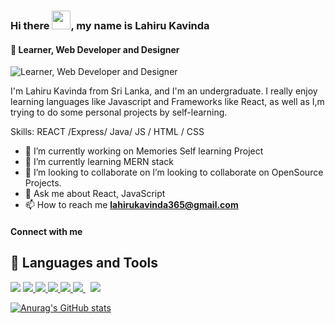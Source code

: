### Hi there <img src="https://raw.githubusercontent.com/MartinHeinz/MartinHeinz/master/wave.gif" width="30px">, my name is Lahiru Kavinda
#### 🙋‍ Learner,  Web Developer and Designer
 ![Learner,  Web Developer and Designer](https://thumbs.dreamstime.com/b/programmer-computer-technology-business-innovation-image-coding-cogs-circuits-brain-hand-117182110.jpg)

I'm Lahiru Kavinda from Sri Lanka, and I'm an undergraduate. I really enjoy learning languages like Javascript and Frameworks like React, as well as I,m trying to do some personal projects by self-learning.  

Skills:  REACT /Express/ Java/ JS / HTML / CSS

- 🔭 I’m currently working on Memories Self learning Project 
- 🌱 I’m currently learning MERN stack 
- 👯 I’m looking to collaborate on I’m looking to collaborate on OpenSource Projects. 
- 💬 Ask me about React, JavaScript 
- 📫 How to reach me **lahirukavinda365@gmail.com**

#### Connect with me

 
## 🚀 Languages and Tools
<p align="left>
       <a href="https://www.w3.org/html/" target="_blank"> <img src="https://img.icons8.com/color/48/000000/html-5.png"/> </a> 
    <a href="https://www.w3schools.com/css/" target="_blank"> <img src="https://img.icons8.com/color/48/000000/css3.png"/> </a>    
       <a href="https://developer.mozilla.org/en-US/docs/Web/JavaScript" target="_blank"> <img src="https://img.icons8.com/color/48/000000/javascript.png"/> </a>   
      <a href="https://www.java.com" target="_blank"> <img src="https://img.icons8.com/color/48/000000/java-coffee-cup-logo.png"/> </a>
    <a href="https://reactjs.org/" target="_blank"> <img src="https://img.icons8.com/color/48/000000/react-native.png"/> </a> 
     <a style="padding-right:8px;" href="https://nodejs.org" target="_blank"> <img src="https://img.icons8.com/color/48/000000/nodejs.png"/> </a>                                                                                                   <a href="https://getbootstrap.com" target="_blank"> <img src="https://img.icons8.com/color/48/000000/bootstrap.png"/> </a>  
                                                                                                      
</p>


[![Anurag's GitHub stats](https://github-readme-stats.vercel.app/api?username=lahirukavinda365)](https://github.com/anuraghazra/github-readme-stats)
